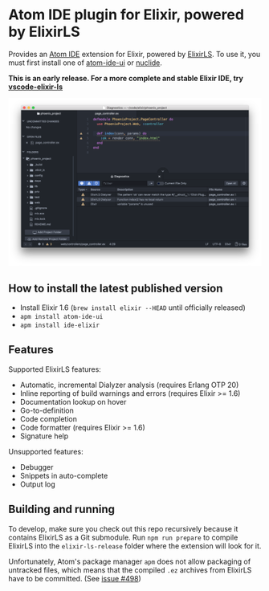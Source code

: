 # Atom IDE plugin for Elixir, powered by ElixirLS

Provides an [Atom IDE](https://ide.atom.io/) extension for Elixir, powered by [ElixirLS](https://github.com/JakeBecker/elixir-ls). To use it, you must first install one of [atom-ide-ui](https://atom.io/packages/atom-ide-ui) or [nuclide](https://atom.io/packages/nuclide).

**This is an early release. For a more complete and stable Elixir IDE, try [vscode-elixir-ls](https://github.com/JakeBecker/vscode-elixir-ls)**

![Screenshot](https://raw.githubusercontent.com/JakeBecker/ide-elixir/master/images/screenshot.png)

## How to install the latest published version

- Install Elixir 1.6 (`brew install elixir --HEAD` until officially released)
- `apm install atom-ide-ui`
- `apm install ide-elixir`

## Features

Supported ElixirLS features:

- Automatic, incremental Dialyzer analysis (requires Erlang OTP 20)
- Inline reporting of build warnings and errors (requires Elixir >= 1.6)
- Documentation lookup on hover
- Go-to-definition
- Code completion
- Code formatter (requires Elixir >= 1.6)
- Signature help

Unsupported features:

- Debugger
- Snippets in auto-complete
- Output log

## Building and running

To develop, make sure you check out this repo recursively because it contains ElixirLS as a Git submodule. Run `npm run prepare` to compile ElixirLS into the `elixir-ls-release` folder where the extension will look for it.

Unfortunately, Atom's package manager `apm` does not allow packaging of untracked files, which means that the compiled `.ez` archives from ElixirLS have to be committed. (See [issue #498](https://github.com/atom/apm/issues/498))
